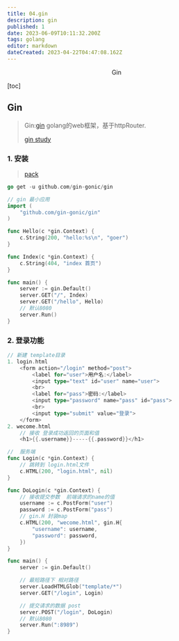 ```yaml
---
title: 04.gin
description: gin
published: 1
date: 2023-06-09T10:11:32.200Z
tags: golang
editor: markdown
dateCreated: 2023-04-22T04:47:08.162Z
---
```


<center>Gin</center>



[toc]



## Gin

> Gin:[gin](https://gin-gonic.com/)  golang的web框架，基于httpRouter. 
>
> [gin study](https://juejin.cn/column/7211357025484652604)



### 1. 安装

> [pack]()

```go
go get -u github.com/gin-gonic/gin
```

```go
// gin 最小应用
import (
	"github.com/gin-gonic/gin"
)

func Hello(c *gin.Context) {
	c.String(200, "hello:%s\n", "goer")
}

func Index(c *gin.Context) {
	c.String(404, "index 首页")
}

func main() {
	server := gin.Default()
	server.GET("/", Index)
	server.GET("/hello", Hello)
	// 默认8080
	server.Run()
}
```



### 2. 登录功能

```go
// 新建 template目录
1. login.html
    <form action="/login" method="post">
        <label for="user">用户名:</label>
        <input type="text" id="user" name="user">
        <br>
        <label for="pass">密码:</label>
        <input type="password" name="pass" id="pass">
        <br>
        <input type="submit" value="登录">
    </form>
2. wecome.html
	// 接收 登录成功返回的页面和值
    <h1>{{.username}}-----{{.password}}</h1>
```

```go
//  服务端
func Login(c *gin.Context) {
	// 跳转到 login.html文件
	c.HTML(200, "login.html", nil)
}

func DoLogin(c *gin.Context) {
	// 接收提交参数  前端请求的name的值
	username := c.PostForm("user")
	password := c.PostForm("pass")
	// gin.H 封装map
	c.HTML(200, "wecome.html", gin.H{
		"username": username,
		"password": password,
	})
}

func main() {
	server := gin.Default()

	// 最短路径下 相对路径
	server.LoadHTMLGlob("template/*")
	server.GET("/login", Login)

	// 提交请求的数据 post
	server.POST("/login", DoLogin)
	// 默认8080
	server.Run(":8989")
}
```





